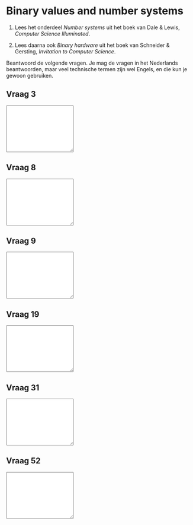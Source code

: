 # Binary values and number systems

1. Lees het onderdeel *Number systems* uit het boek van Dale & Lewis, *Computer Science Illuminated*.

2. Lees daarna ook *Binary hardware* uit het boek van Schneider & Gersting, *Invitation to Computer Science*.

Beantwoord de volgende vragen. Je mag de vragen in het Nederlands beantwoorden, maar veel technische termen zijn wel Engels, en die kun je gewoon gebruiken.

## Vraag 3

<textarea name="form[q3]" rows="8" required></textarea>

## Vraag 8

<textarea name="form[q8]" rows="8" required></textarea>

## Vraag 9

<textarea name="form[q9]" rows="8" required></textarea>

## Vraag 19

<textarea name="form[q19]" rows="8" required></textarea>

## Vraag 31

<textarea name="form[q31]" rows="8" required></textarea>

## Vraag 52

<textarea name="form[q52]" rows="8" required></textarea>
